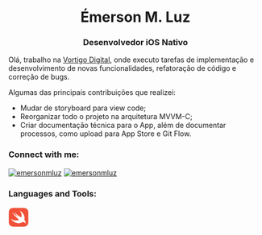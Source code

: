 <h1 align="center">Émerson M. Luz</h1>
<h3 align="center">Desenvolvedor iOS Nativo</h3>

Olá, trabalho na [Vortigo Digital](https://www.instagram.com/vortigo.digital/), onde executo tarefas de implementação e desenvolvimento de novas funcionalidades, refatoração de código e correção de bugs.

Algumas das principais contribuições que realizei:

-  Mudar de storyboard para view code;
-  Reorganizar todo o projeto na arquitetura MVVM-C;
-  Criar documentação técnica para o App, além de documentar processos, como upload para App Store e Git Flow. 

<h3 align="left">Connect with me:</h3>
<p align="left">
<a href="https://linkedin.com/in/emersonmluz" target="blank"><img align="center" src="https://raw.githubusercontent.com/rahuldkjain/github-profile-readme-generator/master/src/images/icons/Social/linked-in-alt.svg" alt="emersonmluz" height="30" width="40" /></a>
<a href="https://instagram.com/emersonmluz" target="blank"><img align="center" src="https://raw.githubusercontent.com/rahuldkjain/github-profile-readme-generator/master/src/images/icons/Social/instagram.svg" alt="emersonmluz" height="30" width="40" /></a>
</p>

<h3 align="left">Languages and Tools:</h3>
<p <a href="https://developer.apple.com/swift/" target="_blank" rel="noreferrer"> <img src="https://raw.githubusercontent.com/devicons/devicon/master/icons/swift/swift-original.svg" alt="swift" width="40" height="40"/> </a> </a>
